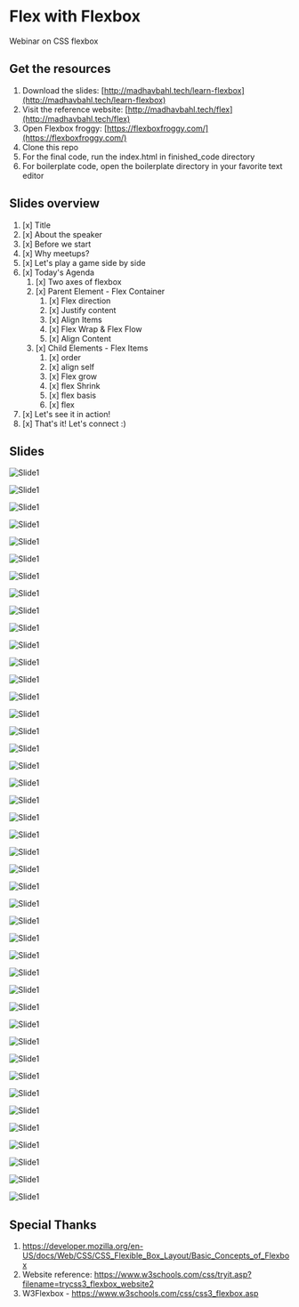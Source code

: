 # Flex with Flexbox

Webinar on CSS flexbox

## Get the resources

1. Download the slides: [http://madhavbahl.tech/learn-flexbox](http://madhavbahl.tech/learn-flexbox)
2. Visit the reference website: [http://madhavbahl.tech/flex](http://madhavbahl.tech/flex)
3. Open Flexbox froggy: [https://flexboxfroggy.com/](https://flexboxfroggy.com/)
4. Clone this repo
5. For the final code, run the index.html in finished_code directory
6. For boilerplate code, open the boilerplate directory in your favorite text editor

## Slides overview

1. [x] Title
2. [x] About the speaker
3. [x] Before we start
4. [x] Why meetups?
5. [x] Let's play a game side by side
6. [x] Today's Agenda
   1. [x] Two axes of flexbox
   2. [x] Parent Element - Flex Container
      1. [x] Flex direction
      2. [x] Justify content
      3. [x] Align Items
      4. [x] Flex Wrap & Flex Flow
      5. [x] Align Content
   3. [x] Child Elements - Flex Items
      1. [x] order
      2. [x] align self
      3. [x] Flex grow
      4. [x] flex Shrink
      5. [x] flex basis
      6. [x] flex
7. [x] Let's see it in action!
8. [x] That's it! Let's connect :)

## Slides

![Slide1](./slides/Flex1.png)

![Slide1](./slides/Flex2.png)

![Slide1](./slides/Flex3.png)

![Slide1](./slides/Flex4.png)

![Slide1](./slides/Flex5.png)

![Slide1](./slides/Flex6.png)

![Slide1](./slides/Flex7.png)

![Slide1](./slides/Flex8.png)

![Slide1](./slides/Flex9.png)

![Slide1](./slides/Flex10.png)

![Slide1](./slides/Flex11.png)

![Slide1](./slides/Flex11.png)

![Slide1](./slides/Flex12.png)

![Slide1](./slides/Flex13.png)

![Slide1](./slides/Flex14.png)

![Slide1](./slides/Flex15.png)

![Slide1](./slides/Flex16.png)

![Slide1](./slides/Flex17.png)

![Slide1](./slides/Flex18.png)

![Slide1](./slides/Flex19.png)

![Slide1](./slides/Flex20.png)

![Slide1](./slides/Flex21.png)

![Slide1](./slides/Flex22.png)

![Slide1](./slides/Flex23.png)

![Slide1](./slides/Flex24.png)

![Slide1](./slides/Flex25.png)

![Slide1](./slides/Flex26.png)

![Slide1](./slides/Flex27.png)

![Slide1](./slides/Flex28.png)

![Slide1](./slides/Flex29.png)

![Slide1](./slides/Flex30.png)

![Slide1](./slides/Flex31.png)

![Slide1](./slides/Flex32.png)

![Slide1](./slides/Flex33.png)

![Slide1](./slides/Flex34.png)

![Slide1](./slides/Flex35.png)

![Slide1](./slides/Flex36.png)

![Slide1](./slides/Flex37.png)

![Slide1](./slides/Flex38.png)

![Slide1](./slides/Flex39.png)

![Slide1](./slides/Flex40.png)

![Slide1](./slides/Flex41.png)

![Slide1](./slides/Flex42.png)

## Special Thanks

1. https://developer.mozilla.org/en-US/docs/Web/CSS/CSS_Flexible_Box_Layout/Basic_Concepts_of_Flexbox
2. Website reference: https://www.w3schools.com/css/tryit.asp?filename=trycss3_flexbox_website2
3. W3Flexbox - https://www.w3schools.com/css/css3_flexbox.asp

